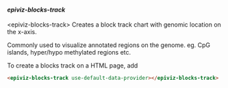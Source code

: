 #### _**epiviz-blocks-track**_

&lt;epiviz-blocks-track&gt; Creates a block track chart with genomic location on the x-axis.

Commonly used to visualize annotated regions on the genome. eg. CpG islands, hyper/hypo methylated regions etc.

To create a blocks track on a HTML page, add

```html
<epiviz-blocks-track use-default-data-provider></epiviz-blocks-track>
```



